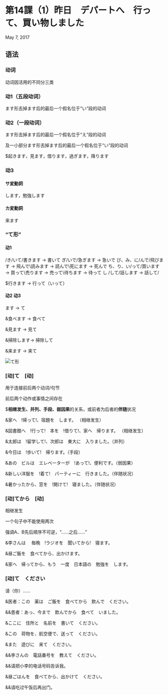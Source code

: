 # 第14課（1）昨日　デパートへ　行って、買い物しました
May 7, 2017

## 语法
### 动词
动词因活用的不同分三类

### 动1（五段动词）
ます形去掉ます后的最后一个假名位于“い”段的动词

### 动2（一段动词）
ます形去掉ます后的最后一个假名位于“え”段的动词

及一小部分ます形去掉ます后的最后一个假名位于“い”段的动词

$起きます，見ます，借ります，過ぎます，降ります

### 动3
#### サ変動詞
します，勉強します

#### カ変動詞
来ます

### “て形”
#### 动1
/き/いて/書きます → 書いて
ぎ/いで/急ぎます → 急いで
び、み、に/んで/飛びます → 飛んで\\読みます → 読んで\\死にます → 死んで
ち、り、い/って/買います → 買って\\売ります → 売って\\待ちます → 待って
し /して/話します → 話して/

$行きます → 行って（いって）

#### 动2 动3
ます → て

&食べます → 食べて

&見ます → 見て

&掃除します→ 掃除して

&来ます → 来て

![て形](@path/14-1-1.png)

### [动]て　[动]
用于连接前后两个动词/句节

前后两个动作或事情之间存在

$**相继发生、并列、手段、弱因果**的关系，或前者为后者的**伴随**状况

&家へ　!帰って!、宿題を　します。 （相继发生）

&図書館へ　!行って!　本を　!借りて!、家へ　帰ります。 （相继发生）

&太郎は　!留学して!、次郎は　東大に　入りました。（并列）

&今日は　!歩いて!　帰ります。（手段）

&あの　ビルは　エレベーターが　!あって!、便利です。（弱因果）

&新しい洋服を　!着て!　パーティーに　行きました。（伴随状况）

&暑かったから、窓を　!開けて!　寝ました。（伴随状况）

### [动]てから　[动]
相继发生 

一个句子中不能使用两次

强调A、B先后顺序不可逆，“……之后……”

&李さんは　 毎晩　!ラジオを　聞いてから!　寝ます。

&昼ご飯を　食べてから、出かけます。

&家へ　帰ってから、もう　一度　日本語の　勉強を　します。

### [动]て　ください
请（你）……

&医者：この　薬は　ご飯を　食べてから　飲んで　ください。

&&患者：あっ、今まで　飲んでから　食べて　いました。

&ここに　住所と　名前を　書いて　ください。

&この　荷物を、航空便で、送って　ください。

&また　遊びに　来て　ください。 

&&李さんの　電話番号を　教えて　ください。

&&请把小李的电话号码告诉我。

&昼ごはんを　食べてから、出かけて　ください。

&&请吃过午饭后再出门。
